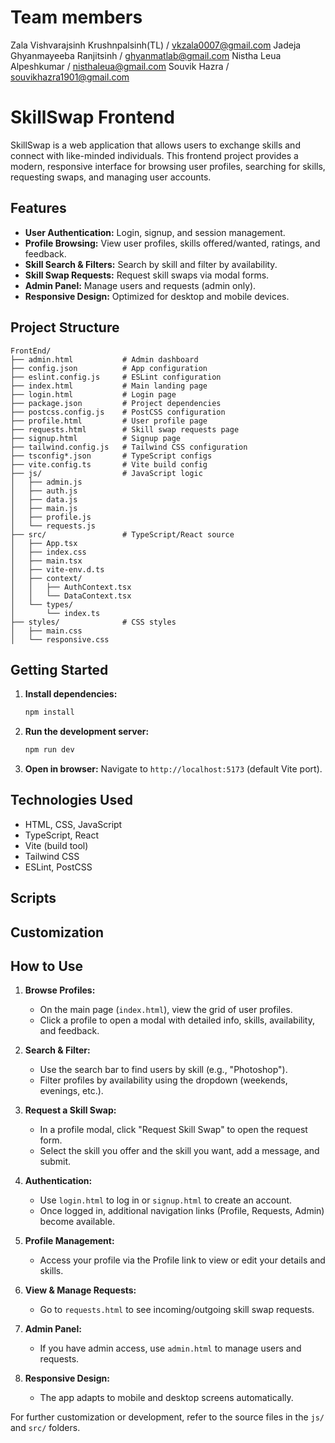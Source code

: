 # Team members

Zala Vishvarajsinh Krushnpalsinh(TL) / vkzala0007@gmail.com
Jadeja Ghyanmayeeba Ranjitsinh / ghyanmatlab@gmail.com
Nistha Leua Alpeshkumar / nisthaleua@gmail.com
Souvik Hazra / souvikhazra1901@gmail.com

# SkillSwap Frontend

SkillSwap is a web application that allows users to exchange skills and connect with like-minded individuals. This frontend project provides a modern, responsive interface for browsing user profiles, searching for skills, requesting swaps, and managing user accounts.

## Features
- **User Authentication:** Login, signup, and session management.
- **Profile Browsing:** View user profiles, skills offered/wanted, ratings, and feedback.
- **Skill Search & Filters:** Search by skill and filter by availability.
- **Skill Swap Requests:** Request skill swaps via modal forms.
- **Admin Panel:** Manage users and requests (admin only).
- **Responsive Design:** Optimized for desktop and mobile devices.

## Project Structure
```
FrontEnd/
├── admin.html           # Admin dashboard
├── config.json          # App configuration
├── eslint.config.js     # ESLint configuration
├── index.html           # Main landing page
├── login.html           # Login page
├── package.json         # Project dependencies
├── postcss.config.js    # PostCSS configuration
├── profile.html         # User profile page
├── requests.html        # Skill swap requests page
├── signup.html          # Signup page
├── tailwind.config.js   # Tailwind CSS configuration
├── tsconfig*.json       # TypeScript configs
├── vite.config.ts       # Vite build config
├── js/                  # JavaScript logic
│   ├── admin.js
│   ├── auth.js
│   ├── data.js
│   ├── main.js
│   ├── profile.js
│   └── requests.js
├── src/                 # TypeScript/React source
│   ├── App.tsx
│   ├── index.css
│   ├── main.tsx
│   ├── vite-env.d.ts
│   ├── context/
│   │   ├── AuthContext.tsx
│   │   └── DataContext.tsx
│   └── types/
│       └── index.ts
├── styles/              # CSS styles
│   ├── main.css
│   └── responsive.css
```

## Getting Started
1. **Install dependencies:**
   ```sh
   npm install
   ```
2. **Run the development server:**
   ```sh
   npm run dev
   ```
3. **Open in browser:**
   Navigate to `http://localhost:5173` (default Vite port).

## Technologies Used
- HTML, CSS, JavaScript
- TypeScript, React
- Vite (build tool)
- Tailwind CSS
- ESLint, PostCSS

## Scripts

## Customization

## How to Use

1. **Browse Profiles:**
   - On the main page (`index.html`), view the grid of user profiles.
   - Click a profile to open a modal with detailed info, skills, availability, and feedback.

2. **Search & Filter:**
   - Use the search bar to find users by skill (e.g., "Photoshop").
   - Filter profiles by availability using the dropdown (weekends, evenings, etc.).

3. **Request a Skill Swap:**
   - In a profile modal, click "Request Skill Swap" to open the request form.
   - Select the skill you offer and the skill you want, add a message, and submit.

4. **Authentication:**
   - Use `login.html` to log in or `signup.html` to create an account.
   - Once logged in, additional navigation links (Profile, Requests, Admin) become available.

5. **Profile Management:**
   - Access your profile via the Profile link to view or edit your details and skills.

6. **View & Manage Requests:**
   - Go to `requests.html` to see incoming/outgoing skill swap requests.

7. **Admin Panel:**
   - If you have admin access, use `admin.html` to manage users and requests.

8. **Responsive Design:**
   - The app adapts to mobile and desktop screens automatically.

For further customization or development, refer to the source files in the `js/` and `src/` folders.

